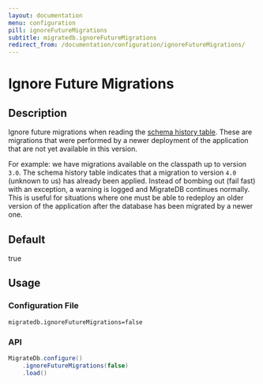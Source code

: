 ```yaml
---
layout: documentation
menu: configuration
pill: ignoreFutureMigrations
subtitle: migratedb.ignoreFutureMigrations
redirect_from: /documentation/configuration/ignoreFutureMigrations/
---
```


# Ignore Future Migrations

## Description

Ignore future migrations when reading
the [schema history table](/migratedb/documentation/concepts/migrations#schema-history-table). These are migrations that were
performed by a newer deployment of the application that are not yet available in this version.

For example: we have migrations available on the classpath up to version `3.0`. The schema history table indicates that
a migration to version `4.0` (unknown to us) has already been applied. Instead of bombing out (fail fast) with an
exception, a warning is logged and MigrateDB continues normally. This is useful for situations where one must be able to
redeploy an older version of the application after the database has been migrated by a newer one.

## Default

true

## Usage

### Configuration File

```properties
migratedb.ignoreFutureMigrations=false
```

### API

```java
MigrateDb.configure()
    .ignoreFutureMigrations(false)
    .load()
```
